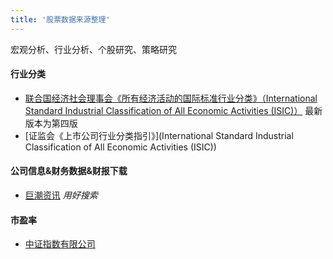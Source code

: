 ```yaml
---
title: '股票数据来源整理'
---
```


宏观分析、行业分析、个股研究、策略研究

#### 行业分类

- [联合国经济社会理事会《所有经济活动的国际标准行业分类》（International Standard Industrial Classification of All Economic Activities (ISIC)）](https://unstats.un.org/unsd/publication/SeriesM/seriesm_4rev_4.pdf) 最新版本为第四版
- [证监会《上市公司行业分类指引》](International Standard Industrial Classification of All Economic Activities (ISIC))

#### 公司信息&财务数据&财报下载

- [巨潮资讯](http://www.cninfo.com.cn/new/index) *用好搜索*

#### 市盈率

- [中证指数有限公司](http://www.csindex.com.cn/zh-CN/downloads/industry-price-earnings-ratio)